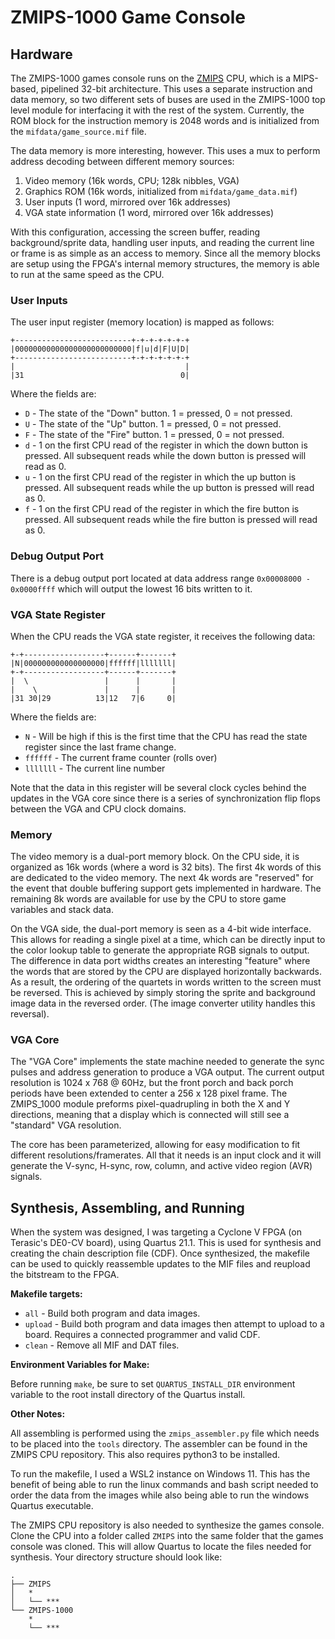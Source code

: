 # ZMIPS-1000 Game Console

## Hardware

The ZMIPS-1000 games console runs on the [ZMIPS](https://github.com/ElectronicsTinkerer/zmips-cpu) CPU, which is a MIPS-based, pipelined 32-bit architecture. This uses a separate instruction and data memory, so two different sets of buses are used in the ZMIPS-1000 top level module for interfacing it with the rest of the system. Currently, the ROM block for the instruction memory is 2048 words and is initialized from the `mifdata/game_source.mif` file.

The data memory is more interesting, however. This uses a mux to perform address decoding between different memory sources:
1. Video memory (16k words, CPU; 128k nibbles, VGA)
2. Graphics ROM (16k words, initialized from `mifdata/game_data.mif`)
3. User inputs (1 word, mirrored over 16k addresses)
4. VGA state information (1 word, mirrored over 16k addresses)

With this configuration, accessing the screen buffer, reading background/sprite data, handling user inputs, and reading the current line or frame is as simple as an access to memory. Since all the memory blocks are setup using the FPGA's internal memory structures, the memory is able to run at the same speed as the CPU.

### User Inputs

The user input register (memory location) is mapped as follows:

```
+--------------------------+-+-+-+-+-+-+
|00000000000000000000000000|f|u|d|F|U|D|
+--------------------------+-+-+-+-+-+-+
|                                      |
|31                                   0|
```

Where the fields are:

* `D` - The state of the "Down" button. 1 = pressed, 0 = not pressed.
* `U` - The state of the "Up" button. 1 = pressed, 0 = not pressed.
* `F` - The state of the "Fire" button. 1 = pressed, 0 = not pressed.
* `d` - 1 on the first CPU read of the register in which the down button is pressed. All subsequent reads while the down button is pressed will read as 0.
* `u` - 1 on the first CPU read of the register in which the up button is pressed. All subsequent reads while the up button is pressed will read as 0.
* `f` - 1 on the first CPU read of the register in which the fire button is pressed. All subsequent reads while the fire button is pressed will read as 0.

### Debug Output Port

There is a debug output port located at data address range `0x00008000 - 0x0000ffff` which will output the lowest 16 bits written to it.

### VGA State Register

When the CPU reads the VGA state register, it receives the following data:

```
+-+------------------+------+-------+
|N|000000000000000000|ffffff|lllllll|
+-+------------------+------+-------+
|  \                 |      |       |
|    \               |      |       |
|31 30|29          13|12   7|6     0|
```

Where the fields are:

* `N` - Will be high if this is the first time that the CPU has read the state register since the last frame change.
* `ffffff` - The current frame counter (rolls over)
* `lllllll` - The current line number

Note that the data in this register will be several clock cycles behind the updates in the VGA core since there is a series of synchronization flip flops between the VGA and CPU clock domains.

### Memory

The video memory is a dual-port memory block. On the CPU side, it is organized as 16k words (where a word is 32 bits). The first 4k words of this are dedicated to the video memory. The next 4k words are "reserved" for the event that double buffering support gets implemented in hardware. The remaining 8k words are available for use by the CPU to store game variables and stack data.

On the VGA side, the dual-port memory is seen as a 4-bit wide interface. This allows for reading a single pixel at a time, which can be directly input to the color lookup table to generate the appropriate RGB signals to output. The difference in data port widths creates an interesting "feature" where the words that are stored by the CPU are displayed horizontally backwards. As a result, the ordering of the quartets in words  written to the screen must be reversed. This is achieved by simply storing the sprite and background image data in the reversed order. (The image converter utility handles this reversal).

### VGA Core

The "VGA Core" implements the state machine needed to generate the sync pulses and address generation to produce a VGA output. The current output resolution is 1024 x 768 @ 60Hz, but the front porch and back porch periods have been extended to center a 256 x 128 pixel frame. The ZMIPS_1000 module preforms pixel-quadrupling in both the X and Y directions, meaning that a display which is connected will still see a "standard" VGA resolution.

The core has been parameterized, allowing for easy modification to fit different resolutions/framerates. All that it needs is an input clock and it will generate the V-sync, H-sync, row, column, and active video region (AVR) signals.

## Synthesis, Assembling, and Running

When the system was designed, I was targeting a Cyclone V FPGA (on Terasic's DE0-CV board), using Quartus 21.1. This is used for synthesis and creating the chain description file (CDF). Once synthesized, the makefile can be used to quickly reassemble updates to the MIF files and reupload the bitstream to the FPGA. 

**Makefile targets:**

* `all` - Build both program and data images.
* `upload` - Build both program and data images then attempt to upload to a board. Requires a connected programmer and valid CDF.
* `clean` - Remove all MIF and DAT files.

**Environment Variables for Make:**

Before running `make`, be sure to set `QUARTUS_INSTALL_DIR` environment variable to the root install directory of the Quartus install.

**Other Notes:**

All assembling is performed using the `zmips_assembler.py` file which needs to be placed into the `tools` directory. The assembler can be found in the ZMIPS CPU repository. This also requires python3 to be installed.

To run the makefile, I used a WSL2 instance on Windows 11. This has the benefit of being able to run the linux commands and bash script needed to order the data from the images while also being able to run the windows Quartus executable.

The ZMIPS CPU repository is also needed to synthesize the games console. Clone the CPU into a folder called `ZMIPS` into the same folder that the games console was cloned. This will allow Quartus to locate the files needed for synthesis. Your directory structure should look like:

```
.
├── ZMIPS
│   *
│   └── ***
└── ZMIPS-1000
    *
    └── ***
```

